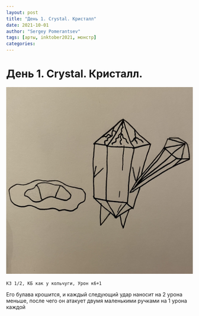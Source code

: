 ```yaml
---
layout: post
title: "День 1. Crystal. Кристалл"
date: 2021-10-01
author: "Sergey Pomerantsev"
tags: [арты, inktober2021, монстр]
categories:
---
```


# День 1. Crystal. Кристалл.

![](assets/images/_inktober21-1.jpg)

```
КЗ 1/2, КБ как у кольчуги, Урон к6+1
```

Его булава крошится, и каждый следующий удар наносит на 2 урона меньше, после чего он атакует двумя маленькими ручками на 1 урона каждой
